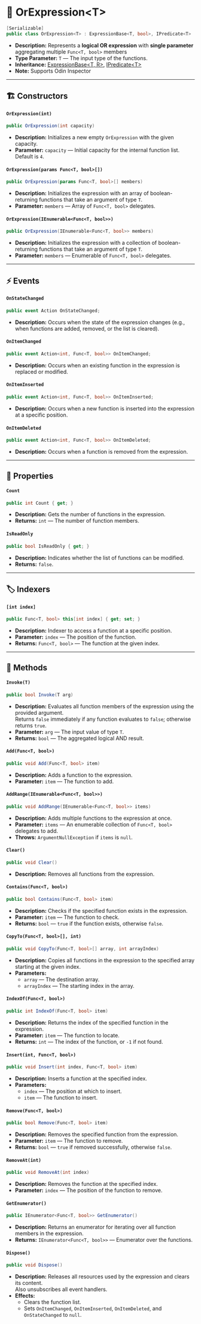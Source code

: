 # 🧩 OrExpression&lt;T&gt;

```csharp
[Serializable]
public class OrExpression<T> : ExpressionBase<T, bool>, IPredicate<T>
```

- **Description:** Represents a <b>logical OR expression</b> with <b>single parameter</b> aggregating multiple
  <code>Func&lt;T, bool&gt;</code> members
- **Type Parameter:** `T` — The input type of the functions.
- **Inheritance:** [ExpressionBase&lt;T, R&gt;](ExpressionBase%601.md),
  [IPredicate&lt;T&gt;](../Functions/IPredicate%601.md)
- **Note:** Supports Odin Inspector

---

## 🏗️ Constructors

#### `OrExpression(int)`

```csharp
public OrExpression(int capacity)
```

- **Description:** Initializes a new empty `OrExpression` with the given capacity.
- **Parameter:** `capacity` — Initial capacity for the internal function list. Default is `4`.

#### `OrExpression(params Func<T, bool>[])`

```csharp
public OrExpression(params Func<T, bool>[] members)
```

- **Description:** Initializes the expression with an array of boolean-returning functions that take an argument of type
  `T`.
- **Parameter:** `members` — Array of `Func<T, bool>` delegates.

#### `OrExpression(IEnumerable<Func<T, bool>>)`

```csharp
public OrExpression(IEnumerable<Func<T, bool>> members)
```

- **Description:** Initializes the expression with a collection of boolean-returning functions that take an argument of
  type `T`.
- **Parameter:** `members` — Enumerable of `Func<T, bool>` delegates.

---

## ⚡ Events

#### `OnStateChanged`

```csharp
public event Action OnStateChanged;
```

- **Description:** Occurs when the state of the expression changes (e.g., when functions are added, removed, or the list
  is cleared).

#### `OnItemChanged`

```csharp
public event Action<int, Func<T, bool>> OnItemChanged;
```

- **Description:** Occurs when an existing function in the expression is replaced or modified.

#### `OnItemInserted`

```csharp
public event Action<int, Func<T, bool>> OnItemInserted;
```

- **Description:** Occurs when a new function is inserted into the expression at a specific position.

#### `OnItemDeleted`

```csharp
public event Action<int, Func<T, bool>> OnItemDeleted;
```

- **Description:** Occurs when a function is removed from the expression.

---

## 🔑 Properties

#### `Count`

```csharp
public int Count { get; }
```

- **Description:** Gets the number of functions in the expression.
- **Returns:** `int` — The number of function members.

#### `IsReadOnly`

```csharp
public bool IsReadOnly { get; }
```

- **Description:** Indicates whether the list of functions can be modified.
- **Returns:** `false`.

---

## 🏷️ Indexers

#### `[int index]`

```csharp
public Func<T, bool> this[int index] { get; set; }
```

- **Description:** Indexer to access a function at a specific position.
- **Parameter:** `index` — The position of the function.
- **Returns:** `Func<T, bool>` — The function at the given index.

---

## 🏹 Methods

#### `Invoke(T)`

```csharp
public bool Invoke(T arg)
```

- **Description:** Evaluates all function members of the expression using the provided argument.  
  Returns `false` immediately if any function evaluates to `false`; otherwise returns `true`.
- **Parameter:** `arg` — The input value of type `T`.
- **Returns:** `bool` — The aggregated logical AND result.

#### `Add(Func<T, bool>)`

```csharp
public void Add(Func<T, bool> item)
```

- **Description:** Adds a function to the expression.
- **Parameter:** `item` — The function to add.

#### `AddRange(IEnumerable<Func<T, bool>>)`

```csharp
public void AddRange(IEnumerable<Func<T, bool>> items)
```

- **Description:** Adds multiple functions to the expression at once.
- **Parameter:** `items` — An enumerable collection of `Func<T, bool>` delegates to add.
- **Throws:** `ArgumentNullException` if `items` is `null`.

#### `Clear()`

```csharp
public void Clear()
```

- **Description:** Removes all functions from the expression.

#### `Contains(Func<T, bool>)`

```csharp
public bool Contains(Func<T, bool> item)
```

- **Description:** Checks if the specified function exists in the expression.
- **Parameter:** `item` — The function to check.
- **Returns:** `bool` — `true` if the function exists, otherwise `false`.

#### `CopyTo(Func<T, bool>[], int)`

```csharp
public void CopyTo(Func<T, bool>[] array, int arrayIndex)
```

- **Description:** Copies all functions in the expression to the specified array starting at the given index.
- **Parameters:**
    - `array` — The destination array.
    - `arrayIndex` — The starting index in the array.

#### `IndexOf(Func<T, bool>)`

```csharp
public int IndexOf(Func<T, bool> item)
```

- **Description:** Returns the index of the specified function in the expression.
- **Parameter:** `item` — The function to locate.
- **Returns:** `int` — The index of the function, or `-1` if not found.

#### `Insert(int, Func<T, bool>)`

```csharp
public void Insert(int index, Func<T, bool> item)
```

- **Description:** Inserts a function at the specified index.
- **Parameters:**
    - `index` — The position at which to insert.
    - `item` — The function to insert.

#### `Remove(Func<T, bool>)`

```csharp
public bool Remove(Func<T, bool> item)
```

- **Description:** Removes the specified function from the expression.
- **Parameter:** `item` — The function to remove.
- **Returns:** `bool` — `true` if removed successfully, otherwise `false`.

#### `RemoveAt(int)`

```csharp
public void RemoveAt(int index)
```

- **Description:** Removes the function at the specified index.
- **Parameter:** `index` — The position of the function to remove.

#### `GetEnumerator()`

```csharp
public IEnumerator<Func<T, bool>> GetEnumerator()
```

- **Description:** Returns an enumerator for iterating over all function members in the expression.
- **Returns:** `IEnumerator<Func<T, bool>>` — Enumerator over the functions.

#### `Dispose()`

```csharp
public void Dispose()
```

- **Description:** Releases all resources used by the expression and clears its content.  
  Also unsubscribes all event handlers.
- **Effects:**
    - Clears the function list.
    - Sets `OnItemChanged`, `OnItemInserted`, `OnItemDeleted`, and `OnStateChanged` to `null`.
